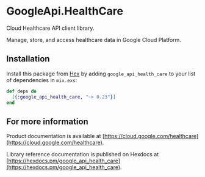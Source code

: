 # GoogleApi.HealthCare

Cloud Healthcare API client library.

Manage, store, and access healthcare data in Google Cloud Platform.

## Installation

Install this package from [Hex](https://hex.pm) by adding
`google_api_health_care` to your list of dependencies in `mix.exs`:

```elixir
def deps do
  [{:google_api_health_care, "~> 0.23"}]
end
```

## For more information

Product documentation is available at [https://cloud.google.com/healthcare](https://cloud.google.com/healthcare).

Library reference documentation is published on Hexdocs at
[https://hexdocs.pm/google_api_health_care](https://hexdocs.pm/google_api_health_care).
